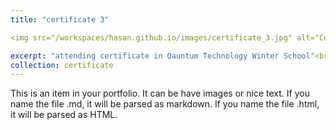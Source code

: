 ```yaml
---
title: "certificate 3"

<img src="/workspaces/hasan.github.io/images/certificate_3.jpg" alt="Certificate 3">

excerpt: "attending certificate in Qauntum Technology Winter School"<br/>
collection: certificate
---
```


This is an item in your portfolio. It can be have images or nice text. If you name the file .md, it will be parsed as markdown. If you name the file .html, it will be parsed as HTML. 
